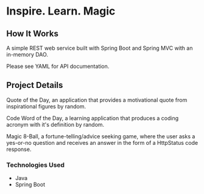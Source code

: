 # Inspire. Learn. Magic

## How It Works

A simple REST web service built with Spring Boot and Spring MVC with an in-memory DAO.

Please see YAML for API documentation.

## Project Details

Quote of the Day, an application that provides a motivational quote from inspirational figures by random.

Code Word of the Day, a learning application that produces a coding acronym with it's definition by random.

Magic 8-Ball, a fortune-telling/advice seeking game, where the user asks a yes-or-no question and receives an answer in the form of a HttpStatus code response.

### Technologies Used
* Java
* Spring Boot
